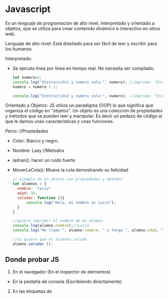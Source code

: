 # Javascript

Es un lenguaje de programación de alto nivel, interpretado y orientado a objetos, que se utiliza para crear contenido dinámico e interactivo en sitios web.

Lenguaje de alto nivel:
Está diseñado para ser fácil de leer y escribir para los humanos.

Interpretado:
- Se ejecuta línea por línea en tiempo real. No necesita ser compilado.
  
  ```js
  let numero=1;
  console.log("Instrucción1 y numero vale:", numero); //imprime: "Instrucción 1 y numero vale:1"
  numero = numero + 1;

  console.log("Instrucción2 y numero vale:", numero); //imprime: "Instrucción2 y numero vale:2"
  ```


Orientado a Objetos:
JS utiliza un paradigma (OOP) lo que significa que organiza el código en "objetos". Un objeto es una colección de propiedades y métodos que se pueden leer y manipular. Es decir un pedazo de código al que le damos unas características y unas funciones.

Perro:
//Propiedades
- Color: Blanco y negro.
- Nombre: Lasy
//Metodos
- ladran(): hacer un ruido fuerte
- MoverLaCola(): Mueve la cola demostrando su felicidad
  
  ```js
  // ejemplo de un objeto con propiedades y métodos 
  let alumnos = {
    nombre: "lucia"
    edad: 35,
    saludar: function (){
        console.log("Hola, mi nombre es Lucía");
    }
  }

  //quiero imprimir el nombre de mi alumno
  console.log(alumno.nombre);//Lucia
  console.log("Me llamo ", alumno.nombre, " y tengo ", alumno.edad, " años");

  //si quiero que el alumnos salude 
  alumno.saludar ();
  ```

## Donde probar JS
1. En el navegador (En el inspector de elementos)
  
- En la pestaña de consola (Escribiendo directamente)
2. En las etiquetas de <script>:
- Se suelen poner dentro del <body> al final

3. En un archivo .js externo y linkeado 
4. En sitios WEB externos
- https://playcode.io/
- https://codepen.io/
- https://jsfiddle.net/
- https://linangdata.com/javascript-tester/


## Funcionalidades
- Manipulación del DOM (Document Objects Model): Agregar, modificar o eliminar elementos HTML y CSS.
- Procesar formularios: Verificar datos ingresados por el usuario, y realizar formularios complejos de múltiples secciones.
- Manejo de animaciones: Podremos manipular efectos visuales y animaciones en nuestra WEB.
- Manejo de eventos: Responder a las acciones del usuario como por ejemplo: Hacer click o desplazarse por la WEB.
- Comunicación asíncrona con servidores mediante AJAX/Fetch: Enviar y recibir datos de un servidor sin tener que recaergar la página.

## Variables

> Son como CAJAS que utilizamos para guardar información. Esta información puede ser un número, texto, una lista de cosas, y muchos otros tipos más. Nos permiten almacenar datos y luego usarlos o modificarlos en diferentes partes de nuestro programa.
> Las variables hay que definirlas: Es como darle un nombre a esta caja con un rotulador para poder encontrarla más adelante.
> Asignamos un valor: Esto es poner cosas dentro de la página puede ser un número, texto, una lista de cosas, y muchos otros tipos más.
> Usar esa variable: Abrir la caja y ver que hay dentro. Podemos ver las cosas y modificarlas.

En JS las variables se declaran con la palabra `let` o `const` (Hay una diferencia con el manual que no incluye a las "const" como variables, pero si lo son. Lo único que "const" es fija no cambia) Antes se definían con la palabra var seguido del nombre de la variable y Opcionalmente un valor inicial.

```js
let nombre="Juan";
let edad=46;
const PI=3.14159;
```
La constante será mejor para la optimización ya que siempre es el mismo valor y no tendrá que cambiar la información 

## Comentarios en JS

- Comentario simple: Se utiliza `//` para comentar una sola línea de código. 
- Comentario simple en la misma línea: Se puede agregar la `//` al final de una línea.
- Comentario de Bloque: Se utiliza `/* ... */` para hacer comentarios de múltiples líneas.
- Comentario de documentación: Se utiliza `/** ..... */` para inicial un bloque de documentación. Este tipo de comentario se utiliza para funciones y clases.

```javascript
//Comentario de una sola linea
let nombre="juan";
console.log("imprimir nombre");

/*Comentario
multiples
lineas*/

/**
 * Esta es una función que suma 2 números
 * 
 * @param {number} a - El primer número
 * @param {numbre} b - El segundo número
 * @return{number} La suma de los 2 números anteriores
 * 
 */
 function sumar(a,b){
  return a+b;
 }

```

## Tipos de Datos

- Números: Enteros, decimales, positivos, negativos etc...
- Cadenas de texto (Strings): Textos, palabras, frases, 1 letra. Entre comillas simples '', dobles "", o backticks ``
- Booleanos: Verdadero o Falso
- Referenciales:
  > Listas de cosas (Arrays): Se escribe con corchetes ([]) y separadas con comas. Cuando hacemos listas estamos apuntando hacia un lugar donde están esas cajas (Variables) siempre que haya una lista tienen que ser constante (const)
  > Objetos (Object): Se escriben con llaves ({}). Colección de propiedades (Características) y métodos (Funcionalidades). 
  
```js
//PRIMITIVOS
let texto = "Hola Alumnos de CEI";
let textoConComillas = ' Hols estoy muy "bien" ';
let textoConComillasSimples = "I'm Tomi";
let texto = `Quiero comillas 'simples' y "dobles" `;  //template String

let numeros= 123; //numero entero
let decimales=22.30;
let negative= -5;
const PI=3.14159;
let miNumero = Number("1234"); //esto es igual a 1234

let estaPrendido= false;
let isPrimary = true;
let onActive = false;

//REFERENCIALES
//Podemos modificar los datos de Arrays y Objetos por más que sean constantes.

// arrays
const alumnosDeDW = ["Nerea", "David", "Jenny",...];
const edades = [25, 32, 18, 49];
const listaMixta = [1, "juan", true, (val1: "Hola", val2:"chau") ];

const listaDeCompras = ["tomate", "lechuga"];
// agregar a la lista "patata"
listaDeCompras = ["tomate", "lechuga", "patata"];
//listaDeCompras = "patata"; //ERROOOR
ListaDeCompras[2]="patata"; // ["tomate", "lechuga", "patata"];

//lectura de una lista (Arrays). Empiezan con el índice 0 y se leen así
console.log(listaDeCompras [0]    );// tomate
console.log(listaDeCompras [1]    );// lechuga
console.log(listaDeCompras [2]    );// patata

console.log(listaDeCompras [3]    );// undefined
console.log(listaDeCompras [-1]    );// undefined


// objetos
const alumnos = {
  nombre: "Mario",
  edad: 33,
  isRecibido: false,
  presentarProyecto: function()=> {
    isRecibido=true;
  }
}

// lectura de una variable
console.log(estarPrendida);
let miNuevaVar= estaPrendida;

// lectura de una propiedad
console.log("La edad de Mario es: ", .alumno.edad ); //imprime "La edad de Mario es: 33"

// uso de un método
alumno.presentarProyecto();
consle.log();
```

<!---------------------------------------------------------------------------
CONTINUACIÓN DÍA 26
-->
## Más tipos de datos 

- Undefined: Valor que se le asigna a una variable que no tiene valor (se declara pero no se le asigna un valor)
- Null: Valor que se le asigna a una variable para identificar que no tiene valor intencionalmente.
- NaN (Not a Number): Valor que obtenemos cuando se esperaba un número pero no lo es.
- Empty (Vacío): Un string con valor vacío  '' o ""
- Funciones 
- Fechas


```javascript
// Otros tipos de datos
/*let noDefinido= undefined; //undefined*/ Esto no se usa
let noDefinido3; //undefined

let varNula="texto"; //string
varNula=null;//Null

let noEsNumero= NaN; //Empty

let saludar = function () {
  console.log("Hola a todos!");
}//Una función

let hoy = new Date(); // Fecha, que en realidad es una objeto

```


Podemos siempre ver el tipo de dato que es una variable utilizando el operador `typeof`

```javascript

console.log(typeof noDefinido);
console.log(typeof varNula);
console.log(typeof NoEsNumero);
console.log(typeof vacio);
console.log(typeof saludar);
console.log(typeof hoy);

```

## Consola (Chrome Developers Tool)

La consola nos permite imprimir mensajes y depurar nuestro código. Podemos imprimir mensajes de diferentes tipos.
También nos permite filtar los mensajes según su tipo.

```javascript
//Mensajes informativos
console.log("Esto es un texto informativo");
// Mensajes de Error
console.error("Este es un mensaje de error");
// Mensajes de advertencia
console.warn("Este es un mensaje de advertencia");
// Mensaje de información
console.info("Este es un mensaje informativo");
// Mensajes de depuración (no verbose)
console.debug("Este es un mensaje de depuración");
//Tabla de datos 
console.table(("Manzana", "Banana", "Cerezas"));

```

## Operadores

Son símbolos que nos permiten hacer operaciones en JavaScript. Hay distintos tipos: Aritméticos, de asignación, de comparación, de lógica e.t.c...

## Operaciones Arítmeticos

Operaciones matemáticas
- Suma (+): suma 2 valores
- Resta (-): resta 2 valores
- Multiplicación (*): multiplica valores
- División (/): divide valores
- Modulo (%): Devuelve el resto de la división de 2 valores.
    El módulo hace referencia al resto de la división
    4/2= 2, 0
    5/2= 2, 1
    6/2= 3, 0
    7/3= 2, 1 
- Incremento (++): Incrementa en 1 el valor de la variable
- Decremento (--): Reduce en 1 el valor de la variable

```javascript
let a = 10;
let b = 5;

let suma = a +b; // Resultado 15
let resta = a - b; // Resultado 5
let multiplicacion = a * b;// Resultado 50
let division = a / b; // Resultado 2
let modulo = a % b; // Resultado 0
let incremento = a++; // Resultado 11
let decremento = b--; // Resultado 4 

//Estamos declarando otras variables en base a la variable que declaramos anteriormente (let a y let b)

```

Un ejemplo de módulo muy común es para saber si un número es para o impar. Si el resto de la división de un numero entre 2 es igual a 0 el número sera PAR. Si es igual a 1 es IMPAR

```javascript
let numero =10;
let esPar = (numero % 2 === 0); //es par
let esImpar = (numero %2 !== 0); //es false (La exclamación significa en este caso: Es distinto de cero)

```

## Operadores Comparativos

Se utilizan para comparar 2 valores en JavaScript
-Igual ``==`` Como el igual asigna un valor a una variable o lo que sea, se usa doble igual para preguntar si dos valores son iguales comparandolos
-Estrictamente Igual ``===``: Compara si 2 valores son iguales y del mismo tipo.
-Es distinto ``!=``: Compara si 2 valores son distintosa
-Es distinto estricyo ``!==``: Compara si 2 valores son distinto valor y tipo.
-Mayor que `>`: Compara si un valor es mayor a otro.
-Menor que `<`: Compara si un valor es menos que otro.
-Mayor o igual que `>==`: Compara si un valor es mayor o igual a otro
-Menor o igual que `<==`: Compara si un valor es menor o igual a otro

```javascript
let num1= 10;
let num2 = 5;

/*num1 == num2; // true
num1 == num2; // false*/

let esIgual = { num1 == num2 }; //false
let estrictamenteIgual = { num1 === num2 }; //false
let esDistinto = { num1 != num2 }; //true
let estrictamenteDistinto = { num1 !== num2 }; //true
let esMayor = { num1 > num2 }; //true
let esMenor = { num1 < num2 }; //false

```

## Funciones

Una función es un bloque de código o algoritmo que realiza una operación específica. Puede recibir valores de entrada y devolver un único resultado. Siempre que devuelva devolverá un ÚNICO RESULTADO, NO puede devolver 2 cosas.

```javascript

function Saludar ( nombre ) { //Los paréntesis del principio sirven para recibir valores de entrada
  //Entre las llaves escribimos el código que realizará mi función entre ({})
  console.log ("Hola a todos!!!" + nombre);

}

//Llamar a la función múltiples veces ()
Saludar ("Juan");
Saludar ("Tomás");
Saludar ("María");


function Saludar ( nombre, edad ) { //Los paréntesis del principio sirven para recibir valores de entrada
  //Entre las llaves escribimos el código que realizará mi función entre ({})
  console.log ("Hola a todos!!!" + nombre);
  console.log ("Mi edad es" + edad);

}

Saludar ("Juan", 18);
Saludar ("Tomás", 32);
Saludar ("María", 31);


```
